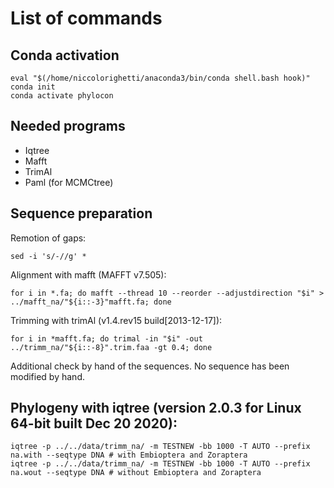 # List of commands 
## Conda activation
```
eval "$(/home/niccolorighetti/anaconda3/bin/conda shell.bash hook)" 
conda init
conda activate phylocon
```
## Needed programs
- Iqtree
- Mafft
- TrimAl
- Paml (for MCMCtree)
## Sequence preparation
Remotion of gaps:
```
sed -i 's/-//g' *
```
Alignment with mafft (MAFFT v7.505):
```
for i in *.fa; do mafft --thread 10 --reorder --adjustdirection "$i" > ../mafft_na/"${i::-3}"mafft.fa; done 
```
Trimming with trimAl (v1.4.rev15 build[2013-12-17]):
```
for i in *mafft.fa; do trimal -in "$i" -out ../trimm_na/"${i::-8}".trim.faa -gt 0.4; done
```
Additional check by hand of the sequences. No sequence has been modified by hand.
## Phylogeny with iqtree (version 2.0.3 for Linux 64-bit built Dec 20 2020):
```
iqtree -p ../../data/trimm_na/ -m TESTNEW -bb 1000 -T AUTO --prefix na.with --seqtype DNA # with Embioptera and Zoraptera
iqtree -p ../../data/trimm_na/ -m TESTNEW -bb 1000 -T AUTO --prefix na.wout --seqtype DNA # without Embioptera and Zoraptera
```
